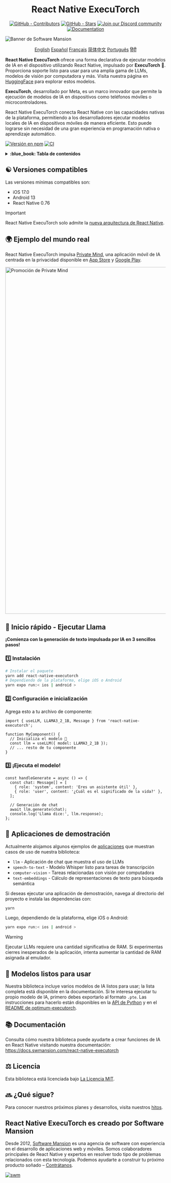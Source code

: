 <div align="center">
  <h1 align="center" style="display:inline-block">React Native ExecuTorch 
  </h1>
</div>

<div align="center">
  <a href="https://github.com/software-mansion/react-native-executorch/graphs/contributors"><img src="https://img.shields.io/github/contributors/software-mansion/react-native-executorch?style=for-the-badge&color=00008B" alt="GitHub - Contributors"></a>
  <a href="https://github.com/software-mansion/react-native-executorch/stargazers"><img src="https://img.shields.io/github/stars/software-mansion/react-native-executorch?style=for-the-badge&color=00008B" alt="GitHub - Stars"></a>
  <a href="https://discord.gg/ZGqqY55qkP"><img src="https://img.shields.io/badge/Discord-Join%20Us-00008B?logo=discord&logoColor=white&style=for-the-badge" alt="Join our Discord community"></a>
  <a href="https://docs.swmansion.com/react-native-executorch/"><img src="https://img.shields.io/badge/Documentation-00008B?logo=googledocs&logoColor=white&style=for-the-badge" alt="Documentation"></a>
</div>

![Banner de Software Mansion](https://github.com/user-attachments/assets/fa2c4735-e75c-4cc1-970d-88905d95e3a4)

<p align="center">
  <a href="../README.md">English</a>
  <a href="README_es.md">Español</a>
  <a href="README_fr.md">Français</a>
  <a href="README_cn.md">简体中文</a>
  <a href="README_pt.md">Português</a>
  <a href="README_in.md">हिंदी</a>
</p>

**React Native ExecuTorch** ofrece una forma declarativa de ejecutar modelos de IA en el dispositivo utilizando React Native, impulsado por **ExecuTorch** :rocket:. Proporciona soporte listo para usar para una amplia gama de LLMs, modelos de visión por computadora y más. Visita nuestra página en [HuggingFace](https://huggingface.co/software-mansion) para explorar estos modelos.

**ExecuTorch**, desarrollado por Meta, es un marco innovador que permite la ejecución de modelos de IA en dispositivos como teléfonos móviles o microcontroladores.

React Native ExecuTorch conecta React Native con las capacidades nativas de la plataforma, permitiendo a los desarrolladores ejecutar modelos locales de IA en dispositivos móviles de manera eficiente. Esto puede lograrse sin necesidad de una gran experiencia en programación nativa o aprendizaje automático.

[![Versión en npm](https://img.shields.io/npm/v/react-native-executorch?color=00008B)](https://www.npmjs.com/package/react-native-executorch)
[![CI](https://github.com/software-mansion/react-native-executorch/actions/workflows/ci.yml/badge.svg)](https://github.com/software-mansion/react-native-executorch/actions/workflows/ci.yml)

<details>
<summary><strong> :blue_book: Tabla de contenidos </strong></summary>

- [:yin_yang: Versiones compatibles](#yin_yang-versiones-compatibles)
- [:earth_africa: Ejemplo del mundo real](#earth_africa-ejemplo-del-mundo-real)
- [:llama: Inicio rápido - Ejecutar Llama](#llama-inicio-rápido---ejecutar-llama)
- [:calling: Aplicaciones de demostración](#calling-aplicaciones-de-demostración)
- [:robot: Modelos listos para usar](#robot-modelos-listos-para-usar)
- [:books: Documentación](#books-documentación)
- [:balance_scale: Licencia](#balance_scale-licencia)
- [:soon: ¿Qué sigue?](#soon-qué-sigue)

</details>

## :yin_yang: Versiones compatibles

Las versiones mínimas compatibles son:

- iOS 17.0
- Android 13
- React Native 0.76

> [!IMPORTANT]  
> React Native ExecuTorch solo admite la [nueva arquitectura de React Native](https://reactnative.dev/architecture/landing-page).

## :earth_africa: Ejemplo del mundo real

React Native ExecuTorch impulsa [Private Mind](https://github.com/software-mansion-labs/private-mind), una aplicación móvil de IA centrada en la privacidad disponible en [App Store](https://apps.apple.com/gb/app/private-mind/id6746713439) y [Google Play](https://play.google.com/store/apps/details?id=com.swmansion.privatemind).

<img width="2720" height="1085" alt="Promoción de Private Mind" src="https://github.com/user-attachments/assets/b12296fe-19ac-48fc-9726-da9242700346" />

## :llama: **Inicio rápido - Ejecutar Llama**

**¡Comienza con la generación de texto impulsada por IA en 3 sencillos pasos!**

### :one: **Instalación**

```bash
# Instalar el paquete
yarn add react-native-executorch
# Dependiendo de la plataforma, elige iOS o Android
yarn expo run:< ios | android >
```

### :two: Configuración e inicialización

Agrega esto a tu archivo de componente:

```tsx
import { useLLM, LLAMA3_2_1B, Message } from 'react-native-executorch';

function MyComponent() {
  // Inicializa el modelo 🚀
  const llm = useLLM({ model: LLAMA3_2_1B });
  // ... resto de tu componente
}
```

### :three: ¡Ejecuta el modelo!

```tsx
const handleGenerate = async () => {
  const chat: Message[] = [
    { role: 'system', content: 'Eres un asistente útil' },
    { role: 'user', content: '¿Cuál es el significado de la vida?' },
  ];

  // Generación de chat
  await llm.generate(chat);
  console.log('Llama dice:', llm.response);
};
```

## :calling: Aplicaciones de demostración

Actualmente alojamos algunos ejemplos de [aplicaciones](https://github.com/software-mansion/react-native-executorch/tree/main/apps) que muestran casos de uso de nuestra biblioteca:

- `llm` - Aplicación de chat que muestra el uso de LLMs
- `speech-to-text` - Modelo Whisper listo para tareas de transcripción
- `computer-vision` - Tareas relacionadas con visión por computadora
- `text-embeddings` - Cálculo de representaciones de texto para búsqueda semántica

Si deseas ejecutar una aplicación de demostración, navega al directorio del proyecto e instala las dependencias con:

```bash
yarn
```

Luego, dependiendo de la plataforma, elige iOS o Android:

```bash
yarn expo run:< ios | android >
```

> [!WARNING]
> Ejecutar LLMs requiere una cantidad significativa de RAM. Si experimentas cierres inesperados de la aplicación, intenta aumentar la cantidad de RAM asignada al emulador.

## :robot: Modelos listos para usar

Nuestra biblioteca incluye varios modelos de IA listos para usar; la lista completa está disponible en la documentación. Si te interesa ejecutar tu propio modelo de IA, primero debes exportarlo al formato `.pte`. Las instrucciones para hacerlo están disponibles en la [API de Python](https://docs.pytorch.org/executorch/stable/using-executorch-export.html) y en el [README de optimum-executorch](<(https://github.com/huggingface/optimum-executorch?tab=readme-ov-file#option-2-export-and-load-separately)>).

## :books: Documentación

Consulta cómo nuestra biblioteca puede ayudarte a crear funciones de IA en React Native visitando nuestra documentación:  
https://docs.swmansion.com/react-native-executorch

## :balance_scale: Licencia

Esta biblioteca está licenciada bajo [La Licencia MIT](./LICENSE).

## :soon: ¿Qué sigue?

Para conocer nuestros próximos planes y desarrollos, visita nuestros [hitos](https://github.com/software-mansion/react-native-executorch/milestones).

## React Native ExecuTorch es creado por Software Mansion

Desde 2012, [Software Mansion](https://swmansion.com) es una agencia de software con experiencia en el desarrollo de aplicaciones web y móviles. Somos colaboradores principales de React Native y expertos en resolver todo tipo de problemas relacionados con esta tecnología. Podemos ayudarte a construir tu próximo producto soñado – [Contrátanos](https://swmansion.com/contact/projects?utm_source=react-native-executorch&utm_medium=readme).

[![swm](https://logo.swmansion.com/logo?color=white&variant=desktop&width=150&tag=react-native-executorch-github 'Software Mansion')](https://swmansion.com)
